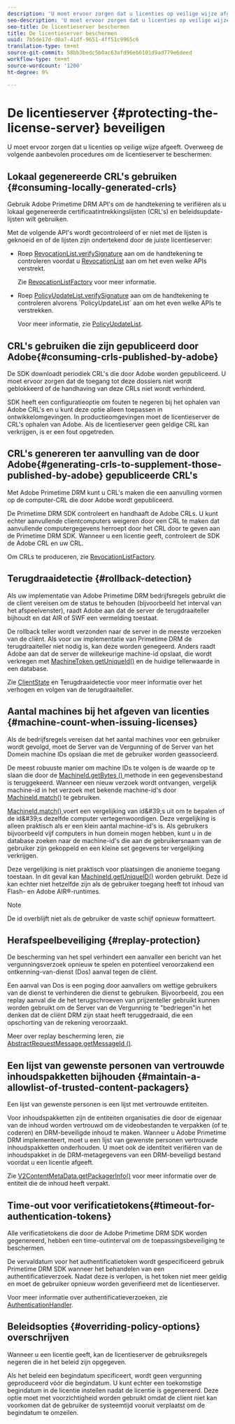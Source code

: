 ```yaml
---
description: 'U moet ervoor zorgen dat u licenties op veilige wijze afgeeft. Overweeg deze beste praktijken om de Server van de Vergunning te beschermen '
seo-description: 'U moet ervoor zorgen dat u licenties op veilige wijze afgeeft. Overweeg deze beste praktijken om de Server van de Vergunning te beschermen '
seo-title: De licentieserver beschermen
title: De licentieserver beschermen
uuid: 7b5de17d-d0a7-41df-9651-4ff51c9965c6
translation-type: tm+mt
source-git-commit: 58bb3bedc5b0ac63afd96eb6101d9ad779e6deed
workflow-type: tm+mt
source-wordcount: '1200'
ht-degree: 0%

---
```



# De licentieserver {#protecting-the-license-server} beveiligen

U moet ervoor zorgen dat u licenties op veilige wijze afgeeft. Overweeg de volgende aanbevolen procedures om de licentieserver te beschermen:

## Lokaal gegenereerde CRL&#39;s gebruiken {#consuming-locally-generated-crls}

Gebruik Adobe Primetime DRM API&#39;s om de handtekening te verifiëren als u lokaal gegenereerde certificaatintrekkingslijsten (CRL&#39;s) en beleidsupdate-lijsten wilt gebruiken.

Met de volgende API&#39;s wordt gecontroleerd of er niet met de lijsten is geknoeid en of de lijsten zijn ondertekend door de juiste licentieserver:

* Roep [RevocationList.verifySignature](https://help.adobe.com/en_US/primetime/api/drm-apis/server/javadocs-flashaccess-pro/com/adobe/flashaccess/sdk/revocation/RevocationList.html#verifySignature(java.security.cert.X509Certificate)) aan om de handtekening te controleren voordat u [RevocationList](https://help.adobe.com/en_US/primetime/api/drm-apis/server/javadocs-flashaccess-pro/com/adobe/flashaccess/sdk/revocation/RevocationList.html) aan om het even welke APIs verstrekt.

   Zie [RevocationListFactory](https://help.adobe.com/en_US/primetime/api/drm-apis/server/javadocs-flashaccess-pro/com/adobe/flashaccess/sdk/revocation/RevocationListFactory.html) voor meer informatie.

* Roep [PolicyUpdateList.verifySignature](https://help.adobe.com/en_US/primetime/api/drm-apis/server/javadocs-flashaccess-pro/com/adobe/flashaccess/sdk/policyupdate/PolicyUpdateList.html#verifySignature(java.security.cert.X509Certificate)) aan om de handtekening te controleren alvorens `PolicyUpdateList` aan om het even welke APIs te verstrekken.

   Voor meer informatie, zie [PolicyUpdateList](https://help.adobe.com/en_US/primetime/api/drm-apis/server/javadocs-flashaccess-pro/com/adobe/flashaccess/sdk/policyupdate/PolicyUpdateList.html).

## CRL&#39;s gebruiken die zijn gepubliceerd door Adobe{#consuming-crls-published-by-adobe}

De SDK downloadt periodiek CRL&#39;s die door Adobe worden gepubliceerd. U moet ervoor zorgen dat de toegang tot deze dossiers niet wordt geblokkeerd of de handhaving van deze CRLs niet wordt verhinderd.

SDK heeft een configuratieoptie om fouten te negeren bij het ophalen van Adobe CRL&#39;s en u kunt deze optie alleen toepassen in ontwikkelomgevingen. In productieomgevingen moet de licentieserver de CRL&#39;s ophalen van Adobe. Als de licentieserver geen geldige CRL kan verkrijgen, is er een fout opgetreden.

## CRL&#39;s genereren ter aanvulling van de door Adobe{#generating-crls-to-supplement-those-published-by-adobe} gepubliceerde CRL&#39;s

Met Adobe Primetime DRM kunt u CRL&#39;s maken die een aanvulling vormen op de computer-CRL die door Adobe wordt gepubliceerd.

De Primetime DRM SDK controleert en handhaaft de Adobe CRLs. U kunt echter aanvullende clientcomputers weigeren door een CRL te maken dat aanvullende computergegevens herroept door het CRL door te geven aan de Primetime DRM SDK. Wanneer u een licentie geeft, controleert de SDK de Adobe CRL en uw CRL.

Om CRLs te produceren, zie [RevocationListFactory](https://help.adobe.com/en_US/primetime/api/drm-apis/server/javadocs-flashaccess-pro/com/adobe/flashaccess/sdk/revocation/RevocationListFactory.html).

## Terugdraaidetectie {#rollback-detection}

Als uw implementatie van Adobe Primetime DRM bedrijfsregels gebruikt die de client vereisen om de status te behouden (bijvoorbeeld het interval van het afspeelvenster), raadt Adobe aan dat de server de terugdraaiteller bijhoudt en dat AIR of SWF een vermelding toestaat.

De rollback teller wordt verzonden naar de server in de meeste verzoeken van de cliënt. Als voor uw implementatie van Primetime DRM de terugdraaiteller niet nodig is, kan deze worden genegeerd. Anders raadt Adobe aan dat de server de willekeurige machine-id opslaat, die wordt verkregen met [MachineToken.getUniqueId()](https://help.adobe.com/en_US/primetime/api/drm-apis/server/javadocs-flashaccess-pro/com/adobe/flashaccess/sdk/cert/MachineId.html#getUniqueId()) en de huidige tellerwaarde in een database.

Zie [ClientState](https://help.adobe.com/en_US/primetime/api/drm-apis/server/javadocs-flashaccess-pro/com/adobe/flashaccess/sdk/protocol/ClientState.html) en Terugdraaidetectie voor meer informatie over het verhogen en volgen van de terugdraaiteller.

## Aantal machines bij het afgeven van licenties {#machine-count-when-issuing-licenses}

Als de bedrijfsregels vereisen dat het aantal machines voor een gebruiker wordt gevolgd, moet de Server van de Vergunning of de Server van het Domein machine IDs opslaan die met de gebruiker worden geassocieerd.

De meest robuuste manier om machine IDs te volgen is de waarde op te slaan die door de [MachineId.getBytes () ](https://help.adobe.com/en_US/primetime/api/drm-apis/server/javadocs-flashaccess-pro/com/adobe/flashaccess/sdk/cert/MachineId.html#getBytes()) methode in een gegevensbestand is teruggekeerd. Wanneer een nieuw verzoek wordt ontvangen, vergelijk machine-id in het verzoek met bekende machine-id&#39;s door [MachineId.match()](https://help.adobe.com/en_US/primetime/api/drm-apis/server/javadocs-flashaccess-pro/com/adobe/flashaccess/sdk/cert/MachineId.html#matches(com.adobe.flashaccess.sdk.cert.MachineId)) te gebruiken.

[MachineId.match() ](https://help.adobe.com/en_US/primetime/api/drm-apis/server/javadocs-flashaccess-pro/com/adobe/flashaccess/sdk/cert/MachineId.html#matches(com.adobe.flashaccess.sdk.cert.MachineId)) voert een vergelijking van id&#39;s uit om te bepalen of de id&#39;s dezelfde computer vertegenwoordigen. Deze vergelijking is alleen praktisch als er een klein aantal machine-id&#39;s is. Als gebruikers bijvoorbeeld vijf computers in hun domein mogen hebben, kunt u in de database zoeken naar de machine-id&#39;s die aan de gebruikersnaam van de gebruiker zijn gekoppeld en een kleine set gegevens ter vergelijking verkrijgen.

Deze vergelijking is niet praktisch voor plaatsingen die anonieme toegang toestaan. In dit geval kan [MachineId.getUniqueID()](https://help.adobe.com/en_US/primetime/api/drm-apis/server/javadocs-flashaccess-pro/com/adobe/flashaccess/sdk/cert/MachineId.html#getUniqueId()) worden gebruikt. Deze id kan echter niet hetzelfde zijn als de gebruiker toegang heeft tot inhoud van Flash- en Adobe AIR®-runtimes.

>[!NOTE]
>
>De id overblijft niet als de gebruiker de vaste schijf opnieuw formatteert.

## Herafspeelbeveiliging {#replay-protection}

De bescherming van het spel verhindert een aanvaller een bericht van het vergunningsverzoek opnieuw te spelen en potentieel veroorzakend een ontkenning-van-dienst (Dos) aanval tegen de cliënt.

Een aanval van Dos is een poging door aanvallers om wettige gebruikers van de dienst te verhinderen die dienst te gebruiken. Bijvoorbeeld, zou een replay aanval die de het terugschroeven van prijzenteller gebruikt kunnen worden gebruikt om de Server van de Vergunning te &quot;bedriegen&quot;in het denken dat de cliënt DRM zijn staat heeft teruggedraaid, die een opschorting van de rekening veroorzaakt.

Meer over replay bescherming leren, zie [ AbstractRequestMessage.getMessageId ()](https://help.adobe.com/en_US/primetime/api/drm-apis/server/javadocs-flashaccess-pro/com/adobe/flashaccess/sdk/protocol/AbstractRequestMessage.html#getMessageId()).

## Een lijst van gewenste personen van vertrouwde inhoudspakketten bijhouden {#maintain-a-allowlist-of-trusted-content-packagers}

Een lijst van gewenste personen is een lijst met vertrouwde entiteiten.

Voor inhoudspakketten zijn de entiteiten organisaties die door de eigenaar van de inhoud worden vertrouwd om de videobestanden te verpakken (of te coderen) en DRM-beveiligde inhoud te maken. Wanneer u Adobe Primetime DRM implementeert, moet u een lijst van gewenste personen vertrouwde inhoudspakketten onderhouden. U moet ook de identiteit verifiëren van de inhoudspakket in de DRM-metagegevens van een DRM-beveiligd bestand voordat u een licentie afgeeft.

Zie [V2ContentMetaData.getPackagerInfo()](https://help.adobe.com/en_US/primetime/api/drm-apis/server/javadocs-flashaccess-pro/com/adobe/flashaccess/sdk/media/drm/keys/v2/V2ContentMetaData.html#getPackagerInfo()) voor meer informatie over de entiteit die de inhoud heeft verpakt.

## Time-out voor verificatietokens{#timeout-for-authentication-tokens}

Alle verificatietokens die door de Adobe Primetime DRM SDK worden gegenereerd, hebben een time-outinterval om de toepassingsbeveiliging te beschermen.

De vervaldatum voor het authentificatietoken wordt gespecificeerd gebruik Primetime DRM SDK wanneer het behandelen van een authentificatieverzoek. Nadat deze is verlopen, is het token niet meer geldig en moet de gebruiker opnieuw worden geverifieerd met de licentieserver.

Voor meer informatie over authentificatieverzoeken, zie [AuthenticationHandler](https://help.adobe.com/en_US/primetime/api/drm-apis/server/javadocs-flashaccess-pro/com/adobe/flashaccess/sdk/protocol/authentication/AuthenticationHandler.html).

## Beleidsopties {#overriding-policy-options} overschrijven

Wanneer u een licentie geeft, kan de licentieserver de gebruiksregels negeren die in het beleid zijn opgegeven.

Als het beleid een begindatum specificeert, wordt geen vergunning geproduceerd vóór die begindatum. U kunt echter een toekomstige begindatum in de licentie instellen nadat de licentie is gegenereerd. Deze optie moet met voorzichtigheid worden gebruikt omdat de client niet kan voorkomen dat de gebruiker de systeemtijd vooruit verplaatst om de begindatum te omzeilen.